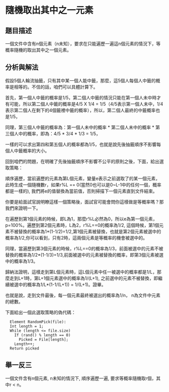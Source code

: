 # 隨機取出其中之一元素

## 題目描述

一個文件中含有n個元素（n未知），要求在只能遍歷一遍這n個元素的情況下，等概率隨機的取出其中之一個元素。

## 分析與解法

假設5個人輪流抽籤，只有其中某一個人能中籤，那麼，這5個人每個人中籤的概率是相等的。不信的話，咱們可以具體計算下。

首先，第一個人中籤的概率是1/5，第二個人中籤的情況只能在第一個人未中時才有可能，所以第二個人中籤的概率是4/5 X 1/4 = 1/5（4/5表示第一個人未中，1/4表示第二個人在剩下的4個籤裡中籤的概率），所以，第二個人最終的中籤概率也是1/5，

同理，第三個人中籤的概率為：第一個人未中的概率 * 第二個人未中的概率 * 第三個人中的概率，即為：4/5 * 3/4 * 1/3 = 1/5，

一樣的可以求出第四和第五個人的概率都為1/5，也就是說先後抽籤順序不影響每個人中籤概率的大小。


回到咱們的問題，在明確了先後抽籤順序不影響不公平的原則之後，下面，給出選取策略：

順序遍歷，當前遍歷的元素為第L個元素，變量e表示之前選取了的某一個元素，此時生成一個隨機數r，如果r%L == 0(當然0也可以是0~L-1中的任何一個，概率都是一樣的), 我們將e的值替換為當前值，否則掃描下一個元素直到文件結束。

你要是給面試官說明瞭這樣一個策略後，面試官可能會問你這樣做是等概率嗎？那我們來證明一下。

在遍歷到第1個元素的時候，即L為1，那麼r%L必然為0，所以e為第一個元素，p=100%。遍歷到第2個元素時，L為2，r%L==0的概率為1/2, 這個時候，第1個元素不被替換的概率為1*(1-1/2)=1/2,第1個元素被替換，也就是第2個元素被選中的概率為1/2,你可以看到，只有2時，這兩個元素是等概率的機會被選中的。

同理，當遍歷到第3個元素的時候，r%L==0的概率為1/3，前面被選中的元素不被替換的概率為1/2*(1-1/3)=1/3,前面被選中的元素被替換的概率，即第3個元素被選中的概率為1/3。

歸納法證明，這樣走到第L個元素時，這L個元素中任一被選中的概率都是1/L，那麼走到L+1時，第L+1個元素選中的概率為1/(L+1), 之前選中的元素不被替換，即繼續被選中的概率為1/L*(1-1/(L+1)) = 1/(L+1)。證畢。

也就是說，走到文件最後，每一個元素最終被選出的概率為1/n， n為文件中元素的總數。

下面給出一個此選取策略的偽代碼：
```
  Element RandomPick(file):
  Int length = 1;
  While (length <= file.size)
    If (rand() % length == 0)
      Picked = File[length];
    Length++;
  Return picked
```

## 舉一反三

一個文件含有n個元素, n未知的情況下, 順序遍歷一遍, 要求等概率隨機取r個，其中r < n。
